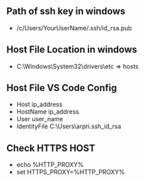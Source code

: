 ## Path of ssh key in windows
- /c/Users/YourUserName/.ssh/id_rsa.pub
## Host File Location in windows 
- C:\Windows\System32\drivers\etc   => hosts

## Host File VS Code Config
-  Host ip_address
-  HostName ip_address
-  User user_name
-  IdentityFile C:\Users\arpri\.ssh\_id_rsa

## Check HTTPS HOST
- echo %HTTP_PROXY%
- set HTTPS_PROXY=%HTTP_PROXY%
